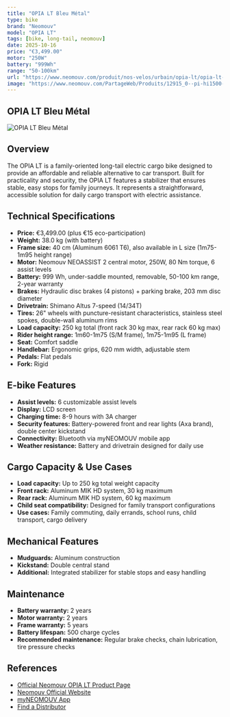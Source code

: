 ```yaml
---
title: "OPIA LT Bleu Métal"
type: bike
brand: "Neomouv"
model: "OPIA LT"
tags: [bike, long-tail, neomouv]
date: 2025-10-16
price: "€3,499.00"
motor: "250W"
battery: "999Wh"
range: "50-100km"
url: "https://www.neomouv.com/produit/nos-velos/urbain/opia-lt/opia-lt-xrp5948-xpr13769.html"
image: "https://www.neomouv.com/PartageWeb/Produits/12915_0--pi-hi1500-li1500-pnvver-D67C2F9FAE12605B7B2B0DD9ECBBD260.jpg"
---
```


## OPIA LT Bleu Métal

![OPIA LT Bleu Métal](https://www.neomouv.com/PartageWeb/Produits/12915_0--pi-hi1500-li1500-pnvver-D67C2F9FAE12605B7B2B0DD9ECBBD260.jpg)

## Overview

The OPIA LT is a family-oriented long-tail electric cargo bike designed to provide an affordable and reliable alternative to car transport. Built for practicality and security, the OPIA LT features a stabilizer that ensures stable, easy stops for family journeys. It represents a straightforward, accessible solution for daily cargo transport with electric assistance.

## Technical Specifications

<!-- BIKE_SPECS_TABLE_START -->
<!-- BIKE_SPECS_TABLE_END -->

- **Price:** €3,499.00 (plus €15 eco-participation)
- **Weight:** 38.0 kg (with battery)
- **Frame size:** 40 cm (Aluminum 6061 T6), also available in L size (1m75-1m95 height range)
- **Motor:** Neomouv NEOASSIST 2 central motor, 250W, 80 Nm torque, 6 assist levels
- **Battery:** 999 Wh, under-saddle mounted, removable, 50-100 km range, 2-year warranty
- **Brakes:** Hydraulic disc brakes (4 pistons) + parking brake, 203 mm disc diameter
- **Drivetrain:** Shimano Altus 7-speed (14/34T)
- **Tires:** 26" wheels with puncture-resistant characteristics, stainless steel spokes, double-wall aluminum rims
- **Load capacity:** 250 kg total (front rack 30 kg max, rear rack 60 kg max)
- **Rider height range:** 1m60-1m75 (S/M frame), 1m75-1m95 (L frame)
- **Seat:** Comfort saddle
- **Handlebar:** Ergonomic grips, 620 mm width, adjustable stem
- **Pedals:** Flat pedals
- **Fork:** Rigid

## E-bike Features

- **Assist levels:** 6 customizable assist levels
- **Display:** LCD screen
- **Charging time:** 8-9 hours with 3A charger
- **Security features:** Battery-powered front and rear lights (Axa brand), double center kickstand
- **Connectivity:** Bluetooth via myNEOMOUV mobile app
- **Weather resistance:** Battery and drivetrain designed for daily use

## Cargo Capacity & Use Cases

- **Load capacity:** Up to 250 kg total weight capacity
- **Front rack:** Aluminum MIK HD system, 30 kg maximum
- **Rear rack:** Aluminum MIK HD system, 60 kg maximum
- **Child seat compatibility:** Designed for family transport configurations
- **Use cases:** Family commuting, daily errands, school runs, child transport, cargo delivery

## Mechanical Features

- **Mudguards:** Aluminum construction
- **Kickstand:** Double central stand
- **Additional:** Integrated stabilizer for stable stops and easy handling

## Maintenance

- **Battery warranty:** 2 years
- **Motor warranty:** 2 years
- **Frame warranty:** 5 years
- **Battery lifespan:** 500 charge cycles
- **Recommended maintenance:** Regular brake checks, chain lubrication, tire pressure checks

## References

- [Official Neomouv OPIA LT Product Page](https://www.neomouv.com/produit/nos-velos/urbain/opia-lt/opia-lt-xrp5948-xpr13769.html)
- [Neomouv Official Website](https://www.neomouv.com/)
- [myNEOMOUV App](https://www.neomouv.com/myneomouv-xpa5764.html)
- [Find a Distributor](https://www.neomouv.com/revendeurs.html)

